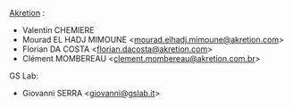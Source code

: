 [Akretion](https://www.akretion.com/) :

- Valentin CHEMIERE
- Mourad EL HADJ MIMOUNE \<<mourad.elhadj.mimoune@akretion.com>\>
- Florian DA COSTA \<<florian.dacosta@akretion.com>\>
- Clément MOMBEREAU \<<clement.mombereau@akretion.com.br>\>

GS Lab:

- Giovanni SERRA \<<giovanni@gslab.it>\>
